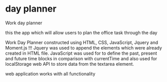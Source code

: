 # day planner
Work day planner

this the app which will allow users to plan the office task through the day

Work Day Planner constructed using HTML, CSS, JavaScript, Jquery and Moment.js !!!
Jquery was used to append the elements which were already created in HTML file.
JavaScript was used for to define the past, present and future time blocks in comparison with currentTime and also used for localStorage web API to store data from the textarea element.

web application works with all functionality 
